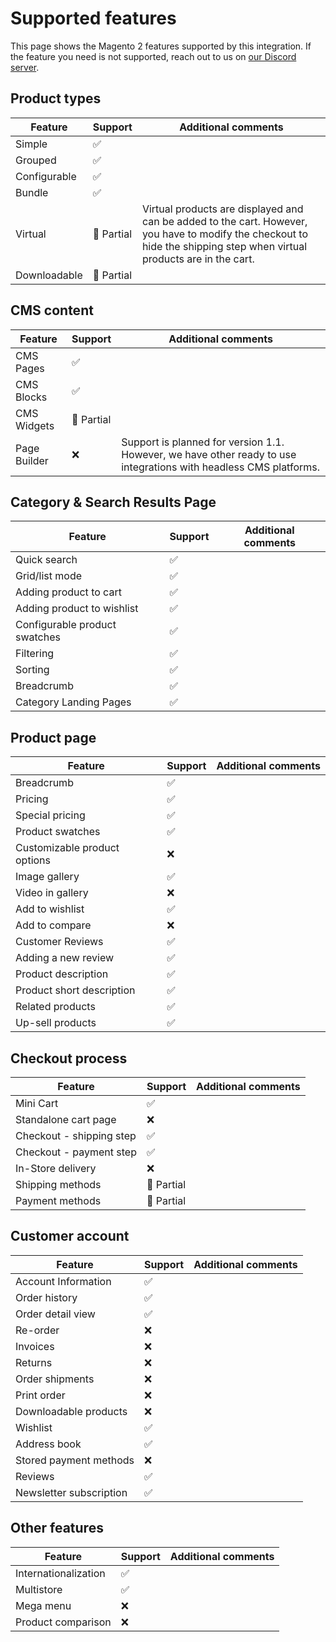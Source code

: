 # Supported features

This page shows the Magento 2 features supported by this integration. If the feature you need is not supported, reach out to us on [our Discord server](https://discord.vuestorefront.io/).

## Product types

| Feature                       | Support    | Additional comments |
|-------------------------------|------------|---------------------|
| Simple                        | ✅         |
| Grouped                       | ✅         |
| Configurable                  | ✅         |
| Bundle                        | ✅         |
| Virtual                       | 🚧 Partial | Virtual products are displayed and can be added to the cart. However, you have to modify the checkout to hide the shipping step when virtual products are in the cart.
| Downloadable                  | 🚧 Partial |

## CMS content

| Feature                       | Support    | Additional comments |
|-------------------------------|------------|---------------------|
| CMS Pages                     | ✅         |
| CMS Blocks                    | ✅         |
| CMS Widgets                   | 🚧 Partial |
| Page Builder                  | ❌         | Support is planned for version 1.1. However, we have other ready to use integrations with headless CMS platforms.

## Category & Search Results Page

| Feature                       | Support    | Additional comments |
|-------------------------------|------------|---------------------|
| Quick search                  | ✅         |
| Grid/list mode                | ✅         |
| Adding product to cart        | ✅         |
| Adding product to wishlist    | ✅         |
| Configurable product swatches | ✅         |
| Filtering                     | ✅         |
| Sorting                       | ✅         |
| Breadcrumb                    | ✅         |
| Category Landing Pages        | ✅         |

## Product page

| Feature                       | Support    | Additional comments |
|-------------------------------|------------|---------------------|
| Breadcrumb                    | ✅         |
| Pricing                       | ✅         |
| Special pricing               | ✅         |
| Product swatches              | ✅         |
| Customizable product options  | ❌         |
| Image gallery                 | ✅         |
| Video in gallery              | ❌         |
| Add to wishlist               | ✅         |
| Add to compare                | ❌         |
| Customer Reviews              | ✅         |
| Adding a new review           | ✅         |
| Product description           | ✅         |
| Product short description     | ✅         |
| Related products              | ✅         |
| Up-sell products              | ✅         |

## Checkout process

| Feature                       | Support    | Additional comments |
|-------------------------------|------------|---------------------|
| Mini Cart                     | ✅         |
| Standalone cart page          | ❌         |
| Checkout - shipping step      | ✅         |
| Checkout - payment step       | ✅         |
| In-Store delivery             | ❌         |
| Shipping methods              | 🚧 Partial |
| Payment methods               | 🚧 Partial |

## Customer account

| Feature                       | Support    | Additional comments |
|-------------------------------|------------|---------------------|
| Account Information           | ✅         |
| Order history                 | ✅         |
| Order detail view             | ✅         |
| Re-order                      | ❌         |
| Invoices                      | ❌         |
| Returns                       | ❌         |
| Order shipments               | ❌         |
| Print order                   | ❌         |
| Downloadable products         | ❌         |
| Wishlist                      | ✅         |
| Address book                  | ✅         |
| Stored payment methods        | ❌         |
| Reviews                       | ✅         |
| Newsletter subscription       | ✅         |

## Other features

| Feature                       | Support    | Additional comments |
|-------------------------------|------------|---------------------|
| Internationalization          | ✅         |
| Multistore                    | ✅         |
| Mega menu                     | ❌         |
| Product comparison            | ❌         |
